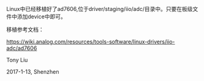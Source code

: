 Linux中已经移植好了ad7606,位于driver/staging/iio/adc/目录中。只要在板级文件中添加device中即可。

移植参考文档：

https://wiki.analog.com/resources/tools-software/linux-drivers/iio-adc/ad7606


Tony Liu

2017-1-13, Shenzhen